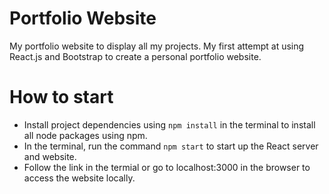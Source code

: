 # Portfolio Website
My portfolio website to display all my projects.
My first attempt at using React.js and Bootstrap to create a personal portfolio website.

# How to start
- Install project dependencies using `npm install` in the terminal to install all node packages using npm.
- In the terminal, run the command `npm start` to start up the React server and website.
- Follow the link in the termial or go to localhost:3000 in the browser to access the website locally.

